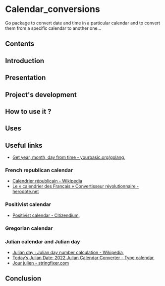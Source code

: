 # Calendar_conversions

Go package to convert date and time in a particular calendar and to convert them from a specific calendar to another one...

## Contents

<a name="introduction"></a>
## Introduction

<a name="presentation"></a>
## Presentation

<a name="project_s_development"></a>
## Project's development

<a name="how_to_use_it"></a>
## How to use it ?

<a name="uses"></a>
## Uses

<a name="useful_links"></a>
## Useful links

* [Get year, month, day from time - yourbasic.org/golang](https://yourbasic.org/golang/day-month-year-from-time/),

<a name="french_republican_calendar"></a>
### French republican calendar

* [Calendrier républicain - Wikipedia](https://fr.wikipedia.org/wiki/Calendrier_républicain)
* [Le « calendrier des Français » Convertisseur révolutionnaire - herodote.net](https://www.herodote.net/calendrier-gregorien-republicain.php)

<a name="positivist_calendar"></a>
### Positivist calendar

* [Positivist calendar - Citizendium](https://citizendium.org/wiki/Positivist_calendar),

<a name="gregorian_calendar"></a>
### Gregorian calendar

<a name="julian_calendar_and_julian_day"></a>
### Julian calendar and Julian day

* [Julian day : Julian day number calculation - Wikipedia](https://en.wikipedia.org/wiki/Julian_day),
* [Today’s Julian Date: 2022 Julian Calendar Converter - Type calendar](https://www.typecalendar.com/julian-date),
* [Jour julien - stringfixer.com](https://stringfixer.com/fr/Julian_day)

<a name="conclusion"></a>
## Conclusion

